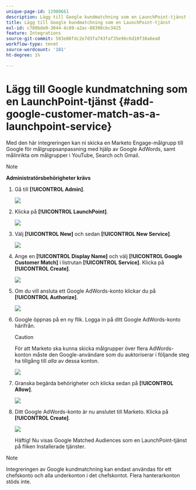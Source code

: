 ```yaml
---
unique-page-id: 12980661
description: Lägg till Google kundmatchning som en LaunchPoint-tjänst - Marketo Docs - Produktdokumentation
title: Lägg till Google kundmatchning som en LaunchPoint-tjänst
exl-id: c780bde0-3044-4c89-a2ac-88398cbc3425
feature: Integrations
source-git-commit: 583e08fdc2e7d3fa743faf35e96c6d10f38a6ea0
workflow-type: tm+mt
source-wordcount: '181'
ht-degree: 1%

---
```


# Lägg till Google kundmatchning som en LaunchPoint-tjänst {#add-google-customer-match-as-a-launchpoint-service}

Med den här integreringen kan ni skicka en Marketo Engage-målgrupp till Google för målgruppsanpassning med hjälp av Google AdWords, samt målinrikta om målgrupper i YouTube, Search och Gmail.

>[!NOTE]
>
>**Administratörsbehörigheter krävs**

1. Gå till **[!UICONTROL Admin]**.

   ![](assets/admin.png)

1. Klicka på **[!UICONTROL LaunchPoint]**.

   ![](assets/image2014-12-5-14-3a35-3a27.png)

1. Välj **[!UICONTROL New]** och sedan **[!UICONTROL New Service]**.

   ![](assets/image2014-12-5-14-3a37-3a33.png)

1. Ange en **[!UICONTROL Display Name]** och välj **[!UICONTROL Google Customer Match]** i listrutan **[!UICONTROL Service]**. Klicka på **[!UICONTROL Create]**.

   ![](assets/chooseservice.png)

1. Om du vill ansluta ett Google AdWords-konto klickar du på **[!UICONTROL Authorize]**.

   ![](assets/authorizeaccount-1.png)

1. Google öppnas på en ny flik. Logga in på ditt Google AdWords-konto härifrån.

   >[!CAUTION]
   >
   >För att Marketo ska kunna skicka målgrupper över flera AdWords-konton måste den Google-användare som du auktoriserar i följande steg ha tillgång till _alla_ av dessa konton.

   ![](assets/chooseaccount.png)

1. Granska begärda behörigheter och klicka sedan på **[!UICONTROL Allow]**.

   ![](assets/reviewpermissions.png)

1. Ditt Google AdWords-konto är nu anslutet till Marketo. Klicka på **[!UICONTROL Create]**.

   ![](assets/authorizesuccess.png)

   Häftig! Nu visas Google Matched Audiences som en LaunchPoint-tjänst på fliken Installerade tjänster.

>[!NOTE]
>
>Integreringen av Google kundmatchning kan endast användas för ett chefskonto och alla underkonton i det chefskontot. Flera hanterarkonton stöds inte.
